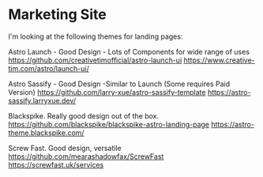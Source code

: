 # Marketing Site

I'm looking at the following themes for landing pages:

Astro Launch - Good Design - Lots of Components for wide range of uses
https://github.com/creativetimofficial/astro-launch-ui
https://www.creative-tim.com/astro/launch-ui/

Astro Sassify - Good Design -Similar to Launch (Some requires Paid Version)
https://github.com/larry-xue/astro-sassify-template
https://astro-sassify.larryxue.dev/

Blackspike. Really good design out of the box. 
https://github.com/blackspike/blackspike-astro-landing-page
https://astro-theme.blackspike.com/

Screw Fast. Good design, versatile
https://github.com/mearashadowfax/ScrewFast
https://screwfast.uk/services
